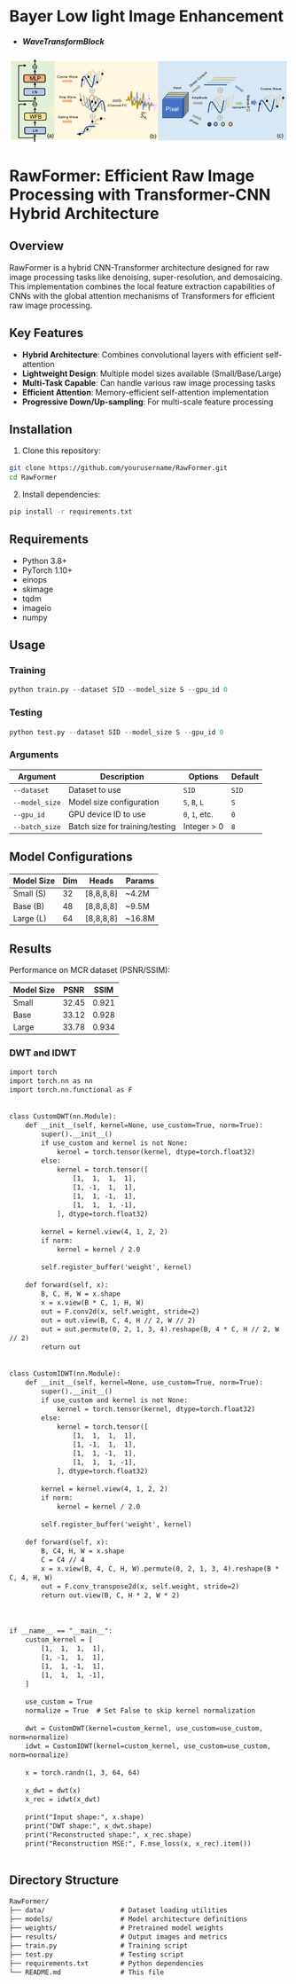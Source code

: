 # Bayer Low light Image Enhancement

- ##### WaveTransformBlock
![WaveTransformBlock](./images/image_1.png )


# RawFormer: Efficient Raw Image Processing with Transformer-CNN Hybrid Architecture
## Overview

RawFormer is a hybrid CNN-Transformer architecture designed for raw image processing tasks like denoising, super-resolution, and demosaicing. This implementation combines the local feature extraction capabilities of CNNs with the global attention mechanisms of Transformers for efficient raw image processing.

## Key Features

- **Hybrid Architecture**: Combines convolutional layers with efficient self-attention
- **Lightweight Design**: Multiple model sizes available (Small/Base/Large)
- **Multi-Task Capable**: Can handle various raw image processing tasks
- **Efficient Attention**: Memory-efficient self-attention implementation
- **Progressive Down/Up-sampling**: For multi-scale feature processing

## Installation

1. Clone this repository:
```bash
git clone https://github.com/yourusername/RawFormer.git
cd RawFormer
```

2. Install dependencies:
```bash
pip install -r requirements.txt
```

## Requirements

- Python 3.8+
- PyTorch 1.10+
- einops
- skimage
- tqdm
- imageio
- numpy

## Usage

### Training

```python
python train.py --dataset SID --model_size S --gpu_id 0
```

### Testing

```python
python test.py --dataset SID --model_size S --gpu_id 0
```

### Arguments

| Argument      | Description                          | Options               | Default |
|--------------|--------------------------------------|-----------------------|---------|
| `--dataset`  | Dataset to use                       |  `SID`                | `SID`   |
| `--model_size` | Model size configuration           | `S`, `B`, `L`         | `S`     |
| `--gpu_id`   | GPU device ID to use                 | `0`, `1`, etc.        | `0`     |
| `--batch_size` | Batch size for training/testing    | Integer > 0           | `8`     |

## Model Configurations

| Model Size | Dim | Heads | Params |
|------------|-----|-------|--------|
| Small (S)  | 32  | [8,8,8,8] | ~4.2M  |
| Base (B)   | 48  | [8,8,8,8] | ~9.5M  |
| Large (L)  | 64  | [8,8,8,8] | ~16.8M |

## Results

Performance on MCR dataset (PSNR/SSIM):

| Model Size | PSNR  | SSIM   |
|------------|-------|--------|
| Small      | 32.45 | 0.921  |
| Base       | 33.12 | 0.928  |
| Large      | 33.78 | 0.934  |

### DWT and IDWT 
```
import torch
import torch.nn as nn
import torch.nn.functional as F


class CustomDWT(nn.Module):
    def __init__(self, kernel=None, use_custom=True, norm=True):
        super().__init__()
        if use_custom and kernel is not None:
            kernel = torch.tensor(kernel, dtype=torch.float32)
        else:
            kernel = torch.tensor([
                [1,  1,  1,  1],
                [1, -1,  1,  1],
                [1,  1, -1,  1],
                [1,  1,  1, -1],
            ], dtype=torch.float32)

        kernel = kernel.view(4, 1, 2, 2)
        if norm:
            kernel = kernel / 2.0

        self.register_buffer('weight', kernel)

    def forward(self, x):
        B, C, H, W = x.shape
        x = x.view(B * C, 1, H, W)
        out = F.conv2d(x, self.weight, stride=2)
        out = out.view(B, C, 4, H // 2, W // 2)
        out = out.permute(0, 2, 1, 3, 4).reshape(B, 4 * C, H // 2, W // 2)
        return out


class CustomIDWT(nn.Module):
    def __init__(self, kernel=None, use_custom=True, norm=True):
        super().__init__()
        if use_custom and kernel is not None:
            kernel = torch.tensor(kernel, dtype=torch.float32)
        else:
            kernel = torch.tensor([
                [1,  1,  1,  1],
                [1, -1,  1,  1],
                [1,  1, -1,  1],
                [1,  1,  1, -1],
            ], dtype=torch.float32)

        kernel = kernel.view(4, 1, 2, 2)
        if norm:
            kernel = kernel / 2.0

        self.register_buffer('weight', kernel)

    def forward(self, x):
        B, C4, H, W = x.shape
        C = C4 // 4
        x = x.view(B, 4, C, H, W).permute(0, 2, 1, 3, 4).reshape(B * C, 4, H, W)
        out = F.conv_transpose2d(x, self.weight, stride=2)
        return out.view(B, C, H * 2, W * 2)



if __name__ == "__main__":
    custom_kernel = [
        [1,  1,  1,  1],
        [1, -1,  1,  1],
        [1,  1, -1,  1],
        [1,  1,  1, -1],
    ]

    use_custom = True
    normalize = True  # Set False to skip kernel normalization

    dwt = CustomDWT(kernel=custom_kernel, use_custom=use_custom, norm=normalize)
    idwt = CustomIDWT(kernel=custom_kernel, use_custom=use_custom, norm=normalize)

    x = torch.randn(1, 3, 64, 64)

    x_dwt = dwt(x)
    x_rec = idwt(x_dwt)

    print("Input shape:", x.shape)
    print("DWT shape:", x_dwt.shape)
    print("Reconstructed shape:", x_rec.shape)
    print("Reconstruction MSE:", F.mse_loss(x, x_rec).item())


```

## Directory Structure

```
RawFormer/
├── data/                   # Dataset loading utilities
├── models/                 # Model architecture definitions
├── weights/                # Pretrained model weights
├── results/                # Output images and metrics
├── train.py                # Training script
├── test.py                 # Testing script
├── requirements.txt        # Python dependencies
└── README.md               # This file
```

